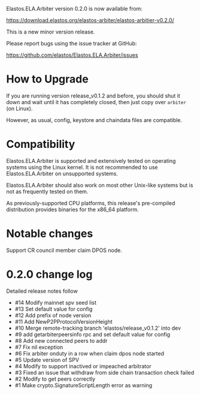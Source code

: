 Elastos.ELA.Arbiter version 0.2.0 is now available from:

  <https://download.elastos.org/elastos-arbiter/elastos-arbitier-v0.2.0/>

This is a new minor version release.

Please report bugs using the issue tracker at GitHub:

  <https://github.com/elastos/Elastos.ELA.Arbiter/issues>

How to Upgrade
==============

If you are running version release_v0.1.2 and before, you should shut it down and wait until
 it has completely closed, then just copy over `arbiter` (on Linux).

However, as usual, config, keystore and chaindata files are compatible.

Compatibility
==============

Elastos.ELA.Arbiter is supported and extensively tested on operating systems
using the Linux kernel. It is not recommended to use Elastos.ELA.Arbiter on
unsupported systems.

Elastos.ELA.Arbiter should also work on most other Unix-like systems but is not
as frequently tested on them.

As previously-supported CPU platforms, this release's pre-compiled
distribution provides binaries for the x86_64 platform.

Notable changes
===============

Support CR council member claim DPOS node.

0.2.0 change log
=================

Detailed release notes follow
 
- #14 Modify mainnet spv seed list
- #13 Set default value for config
- #12 Add prefix of node version
- #11 Add NewP2PProtocolVersionHeight
- #10 Merge remote-tracking branch 'elastos/release_v0.1.2' into dev
- #9 add getarbiterpeersinfo rpc and set default value for config
- #8 Add new connected peers to addr
- #7 Fix nil exception
- #6 Fix arbiter onduty in a row when claim dpos node started
- #5 Update version of SPV
- #4 Modify to support inactived or impeached arbitrator
- #3 Fixed an issue that withdraw from side chain transaction check failed
- #2 Modify to get peers correctly
- #1 Make crypto.SignatureScriptLength error as warning
